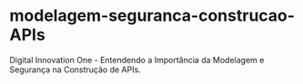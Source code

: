 # modelagem-seguranca-construcao-APIs
 Digital Innovation One - Entendendo a Importância da Modelagem e Segurança na Construção de APIs. 
